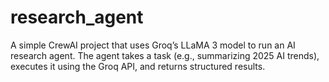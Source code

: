 # research_agent
A simple CrewAI project that uses Groq’s LLaMA 3 model to run an AI research agent. The agent takes a task (e.g., summarizing 2025 AI trends), executes it using the Groq API, and returns structured results.
